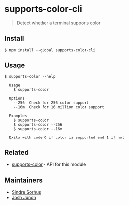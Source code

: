 # supports-color-cli

> Detect whether a terminal supports color

## Install

```
$ npm install --global supports-color-cli
```

## Usage

```
$ supports-color --help

  Usage
    $ supports-color

  Options
    --256  Check for 256 color support
    --16m  Check for 16 million color support

  Examples
    $ supports-color
    $ supports-color --256
    $ supports-color --16m

  Exits with code 0 if color is supported and 1 if not
```

## Related

- [supports-color](https://github.com/chalk/supports-color) - API for this module

## Maintainers

- [Sindre Sorhus](https://github.com/sindresorhus)
- [Josh Junon](https://github.com/qix-)
